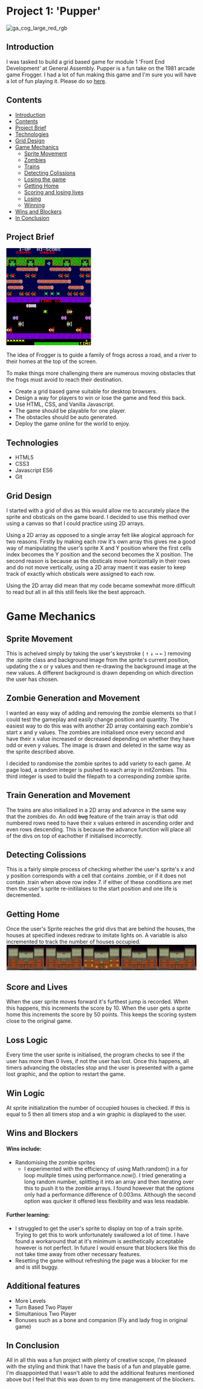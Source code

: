 
# Project 1: 'Pupper'
![ga_cog_large_red_rgb](https://cloud.githubusercontent.com/assets/40461/8183776/469f976e-1432-11e5-8199-6ac91363302b.png)

## Introduction

I was tasked to build a grid based game for module 1 'Front End Development' at General Assembly. Pupper is a fun take on the 1981 arcade game Frogger. I had a lot of fun making this game and I'm sure you will have a lot of fun playing it. Please do so [here](https://jompra.github.io/sei-project-one/).

## Contents
* [Introduction](##Introduction)
* [Contents](##Contents)
* [Project Brief](##Project-Brief)
* [Technologies](##Technologies)
* [Grid Design](##Initial-design-and-Wireframes)
* [Game Mechanics](#Game-Mechanics)
  * [Sprite Movement](##Sprite-Movement)
  * [Zombies](##Zombie-Generation-and-Movement)
  * [Trains](##Train-Generation-and-Movement)
  * [Detecting Colissions](##Detecting-Colissions)
  * [Losing the game](##Loss-Logic)
  * [Getting Home](##Getting-Home)
  * [Scoring and losing lives](##Score-and-lives)
  * [Losing](##Loss-Logic)
  * [Winning](##Win-Logic)
* [Wins and Blockers](##Wins-and-Blockers)
* [In Conclusion](##in-conclusion)



## Project Brief
![frogger game](./assets/readme-images/Frogger_game_arcade.png)

The idea of Frogger is to guide a family of frogs across a road, and a river to their homes at the top of the screen.

To make things more challenging there are numerous moving obstacles that the frogs must avoid to reach their destination.

* Create a grid based game suitable for desktop browsers.
* Design a way for players to win or lose the game and feed this back.
* Use HTML, CSS, and Vanilla Javascript.
* The game should be playable for one player.
* The obstacles should be auto generated.
* Deploy the game online for the world to enjoy.

## Technologies
* HTML5
* CSS3
* Javascript ES6
* Git

## Grid Design

I started with a grid of divs as this would allow me to accurately place the sprite and obsticals on the game board. I decided to use this method over using a canvas so that I could practice using 2D arrays.

Using a 2D array as opposed to a single array felt like alogical approach for two reasons. Firstly by making each row it's own array this gives me a good way of manipulating the user's sprite X and Y position where the first cells index becomes the Y position and the second becomes the X position. The second reason is because as the obsticals move horizontally in their rows and do not move vertically, using a 2D array maent it was easier to keep track of exactly which obsticals were assigned to each row.

Using the 2D array did mean that my code became somewhat more difficult to read but all in all this still feels like the best approach.

# Game Mechanics

## Sprite Movement

This is acheived simply by taking the user's keystroke ( <kbd>↑</kbd> <kbd>↓</kbd> <kbd>→</kbd> <kbd>←</kbd> ) removing the .sprite class and background image from the sprite's current position, updating the x or y values and then re-drawing the background image at the new values. A different background is drawn depending on which direction the user has chosen.

## Zombie Generation and Movement
I wanted an easy way of adding and removing the zombie elements so that I could test the gameplay and easily change position and quantity. The easiest way to do this was with another 2D array containing each zombie's start x and y values. The zombies are initialised once every second and have their x value increased or decreased depending on whether they have odd or even y values. The image is drawn and deleted in the same way as the sprite described above.

I decided to randomise the zombie sprites to add variety to each game. At page load, a random integer is pushed to each array in initZombies. This third integer is used to build the filepath to a corresponding zombie sprite.

## Train Generation and Movement
The trains are also initialized in a 2D array and advance in the same way that the zombies do. An odd ~~bug~~ feature of the train array is that odd numbered rows need to have their x values entered in ascending order and even rows descending. This is because the advance function will place all of the divs on top of eachother if initialised incorrectly.

## Detecting Colissions
This is a fairly simple process of checking whether the user's sprite's x and y position corresponds with a cell that contains .zombie, or if it does not contain .train when above row index 7. if either of these conditions are met then the user's sprite re-initilaises to the start position and one life is decremented.

## Getting Home
Once the user's Sprite reaches the grid divs that are behind the houses, the houses at specified indexes redraw to imitate lights on. A variable is also incremented to track the number of houses occupied.
![homes](./assets/readme-images/Homes.png)

## Score and Lives
When the user sprite moves forward it's furthest jump is recorded. When this happens, this increments the score by 10. When the user gets a sprite home this increments the score by 50 points. This keeps the scoring system close to the original game.

## Loss Logic
Every time the user sprite is initialised, the program checks to see if the user has more than 0 lives, if not the user has lost. Once this happens, all timers advancing the obstacles stop and the user is presented with a game lost graphic, and the option to restart the game.

## Win Logic
At sprite initialization the number of occupied houses is checked. If this is equal to 5 then all timers stop and a win graphic is displayed to the user.

## Wins and Blockers
#### Wins include:
* Randomising the zombie sprites
  * I experimented with the efficiency of using Math.random() in a for loop mulitple times using performance.now(). I tried generating a long random number, splitting it into an array and then iterating over this to push it to the zombie arrays. I found however that the options only had a performance difference of 0.003ms. Although the second option was quicker it offered less flexibility and was less readable.

#### Further learning:
* I struggled to get the user's sprite to display on top of a train sprite. Trying to get this to work unfortunately swallowed a lot of time. I have found a workaround that at it's minimum is aesthetically acceptable however is not perfect. In future I would ensure that blockers like this do not take time away from other necessary features.
* Resetting the game without refreshing the page was a blocker for me and is still buggy.

## Additional features
* More Levels
* Turn Based Two Player
* Simultanious Two Player
* Bonuses such as a bone and companion (Fly and lady frog in original game)

## In Conclusion
All in all this was a fun project with plenty of creative scope, I'm pleased with the styling and think that I have the basis of a fun and playable game. I'm disappointed that I wasn't able to add the additional features mentioned above but I feel that this was down to my time management of the blockers.